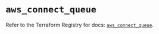 # `aws_connect_queue`

Refer to the Terraform Registry for docs: [`aws_connect_queue`](https://registry.terraform.io/providers/hashicorp/aws/5.72.0/docs/resources/connect_queue).

